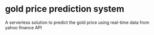 # gold price prediction system
A serverless solution to predict the gold price using real-time data from yahoo finance API
